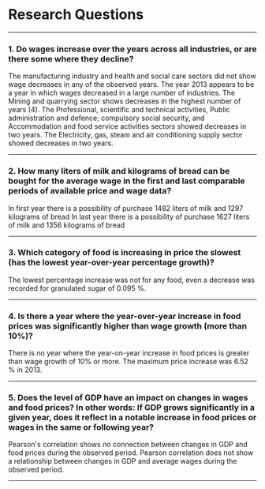 # Research Questions

---

### 1. Do wages increase over the years across all industries, or are there some where they decline?

The manufacturing industry and health and social care sectors did not show wage decreases in any of the observed years. 
The year 2013 appears to be a year in which wages decreased in a large number of industries.
The Mining and quarrying sector shows decreases in the highest number of years (4).
The Professional, scientific and technical activities, Public administration and defence; compulsory social security, 
and Accommodation and food service activities sectors showed decreases in two years.
The Electricity, gas, steam and air conditioning supply sector showed decreases in two years.


---

### 2. How many liters of milk and kilograms of bread can be bought for the average wage in the first and last comparable periods of available price and wage data?


In first year there is a possibility of purchase 1482 liters of milk and 1297 kilograms of bread
In last year there is a possibility of purchase 1627 liters of milk and 1356 kilograms of bread


---

### 3. Which category of food is increasing in price the slowest (has the lowest year-over-year percentage growth)?

The lowest percentage increase was not for any food, even a decrease was recorded for granulated sugar of 0.095 %.


---

### 4. Is there a year where the year-over-year increase in food prices was significantly higher than wage growth (more than 10%)?

There is no year where the year-on-year increase in food prices is greater than wage growth of 10% or more. The maximum price increase was 6.52 % in 2013.

---

### 5. Does the level of GDP have an impact on changes in wages and food prices? In other words: If GDP grows significantly in a given year, does it reflect in a notable increase in food prices or wages in the same or following year?

Pearson's correlation shows no connection between changes in GDP and food prices during the observed period.
Pearson correlation does not show a relationship between changes in GDP and average wages during the observed period.


---

